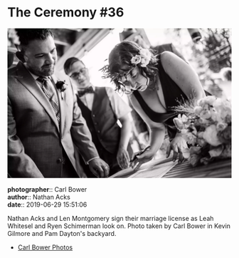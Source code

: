 # The Ceremony #36

![Nathan Acks and Len Montgomery sign their marriage license](assets/2019-06-29-set-1-the-ceremony-36.webp)

**photographer**:: Carl Bower  
**author**:: Nathan Acks  
**date**:: 2019-06-29 15:51:06

Nathan Acks and Len Montgomery sign their marriage license as Leah Whitesel and Ryen Schimerman look on. Photo taken by Carl Bower in Kevin Gilmore and Pam Dayton's backyard.

* [Carl Bower Photos](https://carlbowerphotos.com)
